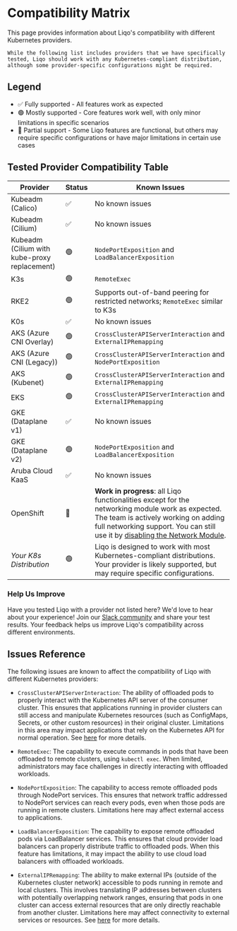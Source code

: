 # Compatibility Matrix

This page provides information about Liqo's compatibility with different Kubernetes providers.

```{admonition} Note
While the following list includes providers that we have specifically tested, Liqo should work with any Kubernetes-compliant distribution, although some provider-specific configurations might be required.
```

## Legend

- ✅ Fully supported - All features work as expected
- 🟢 Mostly supported - Core features work well, with only minor limitations in specific scenarios
- 🔵 Partial support - Some Liqo features are functional, but others may require specific configurations or have major limitations in certain use cases

## Tested Provider Compatibility Table

| Provider | Status | Known Issues |
|----------|--------|--------------|
| Kubeadm (Calico) | ✅ | No known issues |
| Kubeadm (Cilium) | ✅ | No known issues |
| Kubeadm (Cilium with kube-proxy replacement) | 🟢 | `NodePortExposition` and `LoadBalancerExposition` |
| K3s | 🟢 | `RemoteExec` |
| RKE2 | 🟢 | Supports out-of-band peering for restricted networks; `RemoteExec` similar to K3s |
| K0s | ✅ | No known issues |
| AKS (Azure CNI Overlay) | 🟢 | `CrossClusterAPIServerInteraction` and `ExternalIPRemapping` |
| AKS (Azure CNI (Legacy)) | 🟢 | `CrossClusterAPIServerInteraction` and `NodePortExposition` |
| AKS (Kubenet) | 🟢 | `CrossClusterAPIServerInteraction` and `ExternalIPRemapping` |
| EKS | 🟢 | `CrossClusterAPIServerInteraction` and `ExternalIPRemapping` |
| GKE (Dataplane v1) | ✅ | No known issues |
| GKE (Dataplane v2) | 🟢 | `NodePortExposition` and `LoadBalancerExposition` |
| Aruba Cloud KaaS | ✅ | No known issues |
| OpenShift | 🔵 | **Work in progress**: all Liqo functionalities except for the networking module work as expected. The team is actively working on adding full networking support. You can still use it by [disabling the Network Module](AdvancedUseOnlyOffloadingDisableModule). |
| *Your K8s Distribution* | 🟢 | Liqo is designed to work with most Kubernetes-compliant distributions. Your provider is likely supported, but may require specific configurations. |

### Help Us Improve

Have you tested Liqo with a provider not listed here?
We'd love to hear about your experience!
Join our [Slack community](https://liqo-io.slack.com/join/shared_invite/zt-h20212gg-g24YvN6MKiD9bacFeqZttQ) and share your test results.
Your feedback helps us improve Liqo's compatibility across different environments.

## Issues Reference

The following issues are known to affect the compatibility of Liqo with different Kubernetes providers:

- `CrossClusterAPIServerInteraction`: The ability of offloaded pods to properly interact with the Kubernetes API server of the consumer cluster. This ensures that applications running in provider clusters can still access and manipulate Kubernetes resources (such as ConfigMaps, Secrets, or other custom resources) in their original cluster. Limitations in this area may impact applications that rely on the Kubernetes API for normal operation. See [here](../advanced/kubernetes-api.md) for more details.

- `RemoteExec`: The capability to execute commands in pods that have been offloaded to remote clusters, using `kubectl exec`. When limited, administrators may face challenges in directly interacting with offloaded workloads.

- `NodePortExposition`: The capability to access remote offloaded pods through NodePort services. This ensures that network traffic addressed to NodePort services can reach every pods, even when those pods are running in remote clusters. Limitations here may affect external access to applications.

- `LoadBalancerExposition`: The capability to expose remote offloaded pods via LoadBalancer services. This ensures that cloud provider load balancers can properly distribute traffic to offloaded pods. When this feature has limitations, it may impact the ability to use cloud load balancers with offloaded workloads.

- `ExternalIPRemapping`: The ability to make external IPs (outside of the Kubernetes cluster network) accessible to pods running in remote and local clusters. This involves translating IP addresses between clusters with potentially overlapping network ranges, ensuring that pods in one cluster can access external resources that are only directly reachable from another cluster. Limitations here may affect connectivity to external services or resources. See [here](../advanced/external-ip-remapping.md) for more details.
